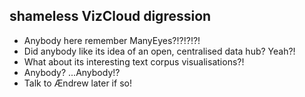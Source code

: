##  shameless VizCloud digression

+ Anybody here remember ManyEyes?!?!?!?!
+ Did anybody like its idea of an open, centralised data hub? Yeah?!
+ What about its interesting text corpus visualisations?!
+ Anybody? ...Anybody!?
+ Talk to Ændrew later if so!
